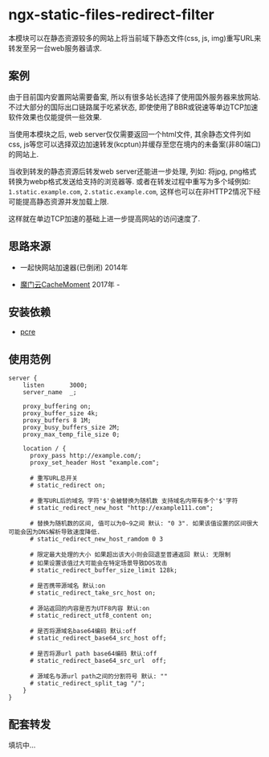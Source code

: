 # ngx-static-files-redirect-filter

本模块可以在静态资源较多的网站上将当前域下静态文件(css, js, img)重写URL来转发至另一台web服务器请求.

## 案例

由于目前国内安置网站需要备案, 所以有很多站长选择了使用国外服务器来放网站.
不过大部分的国际出口链路属于吃紧状态, 即使使用了BBR或锐速等单边TCP加速软件效果也仅能提供一些效果.

当使用本模块之后, web server仅仅需要返回一个html文件, 其余静态文件列如css, js等您可以选择双边加速转发(kcptun)并缓存至您在境内的未备案(非80端口)的网站上.

当收到转发的静态资源后转发web server还能进一步处理, 列如: 将jpg, png格式转换为webp格式发送给支持的浏览器等. 或者在转发过程中重写为多个域例如: `1.static.example.com`, `2.static.example.com`, 这样也可以在非HTTP2情况下经可能提高静态资源并发加载上限.

这样就在单边TCP加速的基础上进一步提高网站的访问速度了.

## 思路来源

* 一起快网站加速器(已倒闭) 2014年

* [魔门云CacheMoment](https://www.cachemoment.com/) 2017年 - 

## 安装依赖

* [pcre](https://www.pcre.org/)

## 使用范例

```Nginx
server {
    listen       3000;
    server_name  _;

    proxy_buffering on;
    proxy_buffer_size 4k; 
    proxy_buffers 8 1M;
    proxy_busy_buffers_size 2M;
    proxy_max_temp_file_size 0;

    location / {
      proxy_pass http://example.com/;
      proxy_set_header Host "example.com";

      # 重写URL总开关
      # static_redirect on;                            

      # 重写URL后的域名 字符'$'会被替换为随机数 支持域名内带有多个'$'字符
      # static_redirect_new_host "http://example111.com";
    
      # 替换为随机数的区间, 值可以为0~9之间 默认: "0 3". 如果该值设置的区间很大可能会因为DNS解析导致速度降低.
      # static_redirect_new_host_ramdom 0 3

      # 限定最大处理的大小 如果超出该大小则会回退至普通返回 默认: 无限制
      # 如果设置该值过大可能会在特定场景导致DOS攻击
      # static_redirect_buffer_size_limit 128k;

      # 是否携带源域名 默认:on
      # static_redirect_take_src_host on;

      # 源站返回的内容是否为UTF8内容 默认:on
      # static_redirect_utf8_content on;	

      # 是否将源域名base64编码 默认:off
      # static_redirect_base64_src_host off;		

      # 是否将源url path base64编码 默认:off
      # static_redirect_base64_src_url  off;		

      # 源域名与源url path之间的分割符号 默认: ""
      # static_redirect_split_tag "/";					
    }
}
```

## 配套转发

填坑中...
